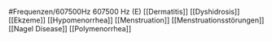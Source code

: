 #Frequenzen/607500Hz
607500 Hz (E)
[[Dermatitis]]
[[Dyshidrosis]]
[[Ekzeme]]
[[Hypomenorrhea]]
[[Menstruation]]
[[Menstruationsstörungen]]
[[Nagel Disease]]
[[Polymenorrhea]]